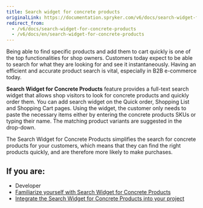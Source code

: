 ```yaml
---
title: Search widget for concrete products
originalLink: https://documentation.spryker.com/v6/docs/search-widget-for-concrete-products
redirect_from:
  - /v6/docs/search-widget-for-concrete-products
  - /v6/docs/en/search-widget-for-concrete-products
---
```


Being able to find specific products and add them to cart quickly is one of the top functionalities for shop owners. Customers today expect to be able to search for what they are looking for and see it instantaneously. Having an efficient and accurate product search is vital, especially in B2B e-commerce today.

**Search Widget for Concrete Products** feature provides a full-text search widget that allows shop visitors to look for concrete products and quickly order them. You can add search widget on the Quick order, Shopping List and Shopping Cart pages. Using the widget, the customer only needs to paste the necessary items either by entering the concrete products SKUs or typing their name. The matching product variants are suggested in the drop-down.

The Search Widget for Concrete Products simplifies the search for concrete products for your customers, which means that they can find the right products quickly, and are therefore more likely to make purchases.

## If you are:

<div class="mr-container">
    <div class="mr-list-container">
        <!-- col1 -->
        <div class="mr-col">
            <ul class="mr-list mr-list-green">
                <li class="mr-title">Developer</li>
                <li><a href="https://documentation.spryker.com/docs/search-widget-for-concrete-producs-overview-201903" class="mr-link">Familiarize yourself with Search Widget for Concrete Products</a></li>
                <li><a href="https://documentation.spryker.com/docs/product-feature-integration-201903" class="mr-link">Integrate the Search Widget for Concrete Products into your project</a></li>
            </ul>
        </div>
    </div>
</div>

